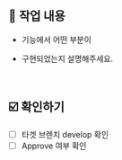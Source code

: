 ## 🔎 작업 내용
- 기능에서 어떤 부분이
- 구현되었는지 설명해주세요.

  <br/>
  
## ☑️ 확인하기
- [ ] 타겟 브렌치 develop 확인
- [ ] Approve 여부 확인

